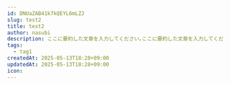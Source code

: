 ```yaml
---
id: DNUaZAB41k7kQEYL6mLZJ
slug: test2
title: test2
author: nasubi
description: ここに要約した文章を入力してください｡ここに要約した文章を入力してください｡ここに要約した文章を入力してください｡
tags:
  - tag1
createdAt: 2025-05-13T18:28+09:00
updatedAt: 2025-05-13T18:28+09:00
icon:
---
```

## 
